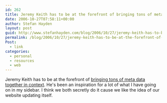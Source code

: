 ```yaml
---
id: 262
title: Jeremy Keith has to be at the forefront of bringing tons of meta data together in context
date: 2006-10-27T07:58:11+00:00
author: Stefan Hayden
layout: post
guid: http://www.stefanhayden.com/blog/2006/10/27/jeremy-keith-has-to-be-at-the-forefront-of-bringing-tons-of-meta-data-together-in-context/
permalink: /blog/2006/10/27/jeremy-keith-has-to-be-at-the-forefront-of-bringing-tons-of-meta-data-together-in-context/
Post:
  - link
categories:
  - personal
  - resources
  - web
---
```

<p>Jeremy Keith has to be at the forefront of <a href="http://adactio.com/journal/1194">bringing tons of meta data together in context</a>. He's been an inspiration for a lot of what I have going on in my sidebar. I think we both secretly do it cause we like the idea of our website updating itself.
</p>
